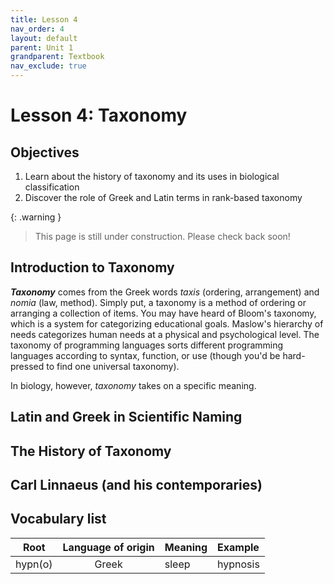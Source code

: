 ```yaml
---
title: Lesson 4
nav_order: 4
layout: default
parent: Unit 1
grandparent: Textbook
nav_exclude: true
---
```


# Lesson 4: Taxonomy

## Objectives

1. Learn about the history of taxonomy and its uses in biological classification
2. Discover the role of Greek and Latin terms in rank-based taxonomy

{: .warning }
> This page is still under construction. Please check back soon!

## Introduction to Taxonomy

***Taxonomy*** comes from the Greek words *taxis* (ordering, arrangement) and *nomia* (law, method). Simply put, a taxonomy is a method of ordering or arranging a collection of items. You may have heard of Bloom's taxonomy, which is a system for categorizing educational goals. Maslow's hierarchy of needs categorizes human needs at a physical and psychological level. The taxonomy of programming languages sorts different programming languages according to syntax, function, or use (though you'd be hard-pressed to find one universal taxonomy).

In biology, however, *taxonomy* takes on a specific meaning. 

## Latin and Greek in Scientific Naming

## The History of Taxonomy

## Carl Linnaeus (and his contemporaries)

## Vocabulary list

| Root          | Language of origin    | Meaning                   | Example           |
| :---:         | :---:                 | :---                      | :---              |
| hypn(o)       | Greek                 | sleep                     | hypnosis          |
